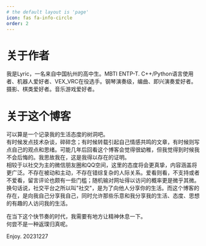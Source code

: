 ```yaml
---
# the default layout is 'page'
icon: fas fa-info-circle
order: 2
---
```


# 关于作者
我是Lyric，一名来自中国杭州的高中生。MBTI ENTP-T.
C++/Python语言使用者、机器人爱好者、VEX_VRC在役选手。钢琴演奏级，编曲、即兴演奏爱好者。摄影、棋类爱好者。音乐游戏爱好者。

# 关于这个博客
可以算是一个记录我的生活态度的树洞吧。  
有时候发点技术杂谈，碎碎念；有时候转载引起自己情感共鸣的文章，有时候则写点自己的观点和思绪。可能几年后回看这个博客会觉得很幼稚，但我觉得到时候我不会后悔的。我思故我在，这是我得以存在的证明。      
相较于以社交为主的微信朋友圈和QQ空间，这里的态度将会更真挚，内容涵盖将更广泛。不存在被动和主动，不存在错综复杂的人际关系。爱看则看，不支持或者不爱看，留言评论也颇有一些门槛；随机输对网址得以访问的概率更是微乎其微。    
换句话说，社交平台之所以叫"社交"，是为了向他人分享你的生活。而这个博客的存在，是向我自己分享我自己，同时允许那些乐意和我分享我的生活、态度、思想的有趣的人访问我的生活。      

在当下这个快节奏的时代，我需要有地方让精神休息一下。   
何尝不是一种返璞归真呢。    

Enjoy.
20231227
